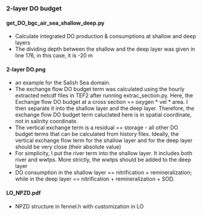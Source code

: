 ### 2-layer DO budget
#### get_DO_bgc_air_sea_shallow_deep.py
* Calculate integrated DO production & consumptions at shallow and deep layers
* The dividing depth between the shallow and the deep layer was given in line 176, in this case, it is -20 m

#### 2-layer DO.png 
* an example for the Salish Sea domain. 
* The exchange flow DO budget term was calculated using the hourly extracted netcdf files in TEF2 after running extrac_section.py. Here, the Exchange flow DO budget at a cross section == oxygen * vel * area. I then separate it into the shallow layer and the deep layer. Therefore, the exchange flow DO budget term caluclated here is in spatial coordinate, not in salinity coordinate. 
* The vertical exchange term is a residual == storage - all other DO budget terms that can be calculated from history files. Ideally, the vertical exchange flow term for the shallow layer and for the deep layer should be very close (their absolute value)
* For simplicity, I put the river term into the shallow layer. It includes both river and wwtps. More strictly, the wwtps should be added to the deep layer
* DO consumption in the shallow layer == nitrification + remineralization; while in the deep layer ==  nitrification + remineralization + SOD.

#### LO_NPZD.pdf
* NPZD structure in fennel.h with customization in LO


